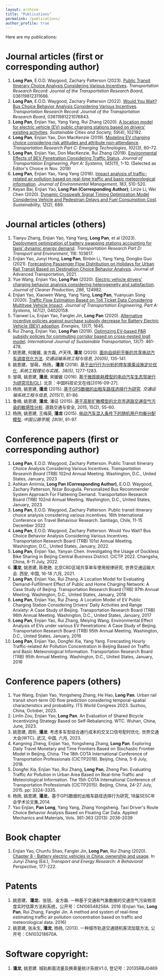 ```yaml
---
layout: archive
title: "Publications"
permalink: /publications/
author_profile: true
---
```


Here are my publications:

# Journal articles (first or corresponding author)
1. **Long Pan**, E.O.D. Waygood, Zachary Patterson (2023). [Public Transit Itinerary Choice Analysis Considering Various Incentives](https://doi.org/10.1177/03611981231166682). *Transportation Research Record: Journal of the Transportation Research Board*, 036119812311666.
1. **Long Pan**, E.O.D. Waygood, Zachary Patterson (2022). [Would You Wait? Bus Choice Behavior Analysis Considering Various Incentives](https://doi.org/10.1177/03611981221076843). *Transportation Research Record: Journal of the Transportation Research Board*, 03611981221076843.
1. **Long Pan**, Enjian Yao, Yang Yang, Rui Zhang (2020). [A location model for electric vehicle (EV) public charging stations based on drivers’ existing activities](https://doi.org/10.1016/j.scs.2020.102192). *Sustainable Cities and Society, 59(4)*, 102192. 
1. **Long Pan**, Enjian Yao, Don MacKenzie (2019). [Modeling EV charging choice considering risk attitudes and attribute non-attendance](https://doi.org/10.1016/j.trc.2019.03.007). *Transportation Research Part C: Emerging Technologies, 102(3)*, 60–72.
1. **Long Pan**, Enjian Yao, Don MacKenzie, Rui Zhang (2019). [Environmental Effects of BEV Penetration Considering Traffic Status](https://doi.org/10.1061/JTEPBS.0000275). *Journal of Transportation Engineering, Part A: Systems, 145(11)*, 1-10. (Selected as Editor's Choice in Nov. 2019)
1. **Long Pan**, Enjian Yao, Yang Yang (2016). [Impact analysis of traffic-related air pollution based on real-time traffic and basic meteorological information](https://doi.org/10.1016/j.jenvman.2016.09.010). *Journal of Environmental Management, 183*, 510-520.
1. Keyan Bai, Enjian Yao, **Long Pan (Corresponding Author)**, Linze Li, Wei Chen (2020). [Dynamic Crosswalk Signal Timing Optimization Model Considering Vehicle and Pedestrian Delays and Fuel Consumption Cost](https://doi.org/10.3390/su12020689). *Sustainability, 12(2)*, 689.

# Journal articles (others)
1. Tianyu Zhang, Enjian Yao, Yang Yang, **Long Pan**, et al (2023). [Deployment optimization of battery swapping stations accounting for taxis’ dynamic energy demand](https://doi.org/10.1016/j.trd.2023.103617). *Transportation Research Part D: Transport and Environment*, 116: 103617.
2. Enjian Yao, Junyi Hong, **Long Pan**, Binbin Li, Yang Yang, Dongbo Guo (2021). [Forecasting Passenger Flow Distribution on Holidays for Urban Rail Transit Based on Destination Choice Behavior Analysis](https://doi.org/10.1155/2021/9922660). Journal of Advanced Transportation, 2021.
3. Yue Wang, Enjian Yao, **Long Pan** (2020). [Electric vehicle drivers’ charging behavior analysis considering heterogeneity and satisfaction](https://doi.org/10.1016/j.jclepro.2020.124982). *Journal of Cleaner Production, 286*, 124982.
1. Enjian Yao, Xiaowen Wang, Yang Yang, **Long Pan**, Yuanyuan Song (2020). [Traffic Flow Estimation Based on Toll Ticket Data Considering Multitype Vehicle Impact](https://doi.org/10.1061/jtepbs.0000488). *Journal of Transportation Engineering, Part A: Systems, 147(2)*, 04020158.
1. Tianwei Lu, Enjian Yao, Fanglei Jin, **Long Pan** (2020). [Alternative incentive policies against purchase subsidy decrease for Battery Electric Vehicle (BEV) adoption](https://doi.org/10.3390/en13071645). *Energies, 13(7)*, 1645.
1. Rui Zhang, Enjian Yao, **Long Pan** (2019). [Optimizing EV-based P&R subsidy policies for commuting corridor based on cross-nested logit model](https://doi.org/10.1080/15568318.2018.1482032). *International Journal of Sustainable Transportation, 13(7)*: 461-478.
1. 姚恩建, 何媛媛, 金方磊, 卢天伟, **潘龙** (2020). [面向自组织平衡的共享电动汽车调度优化方法](https://www.cnki.com.cn/Article/CJFDTotal-YSXT202005020.htm). *交通运输系统工程与信息, 20(05)*, 135-141.
1. 姚恩建，邹萌，杨扬，**潘龙** (2018). [基于出行行为分析的停车换乘设施定价优化](https://doi.org/10.12011/1000-6788(2018)05-1277-07). *系统工程理论与实践，38(5)*, 1277-1283.
1. 邹萌, 姚恩建, **潘龙**, 宋媛媛 (2016). [基于微观能耗模型的电动汽车生态驾驶行为研究[EB/OL]](http://www.paper.edu.cn/releasepaper/content/201609-237). 北京：中国科技论文在线[2016-09-27].
1. 杨扬, 姚恩建, **潘龙** (2015). [基于GPS数据的出租车路径选择行为研究](http://dx.chinadoi.cn/10.3969/j.issn.1009-6744.2015.01.015). *交通运输系统工程与信息, 2015(1)*, 81-86.
1. 鲁楠, 姚恩建, **潘龙**, 潘征 (2015). [基于高斯扩散模型的北京市道路交通空气污染的敏感性分析](http://cqvip7.jskjxx.org/article/detail.aspx?id=664511886). 道路交通与安全, 2015, 15(2), 55-60.
1. 杨扬, 姚恩建, 王梅英, **潘龙** (2015). [电动汽车混入条件下的随机用户均衡分配模型](http://zgglxb.chd.edu.cn/CN/Y2015/V28/I9/91). *中国公路学报, 28(9)*, 91-97.

# Conference papers (first or corresponding author)
1. **Long Pan**, E.O.D. Waygood, Zachary Patterson. Public Transit Itinerary Choice Analysis Considering Various Incentives. *Transportation Research Board* (TRB) 102nd Annual Meeting. Washington, D.C., United States, January, 2023
2. Ashkan Amirnia, **Long Pan (Corresponding Author)**, E.O.D. Waygood, Zachary Patterson, Nizar Bouguila. Personalized Bus Recommender System Approach For Flattening Demand. Transportation Research Board (TRB) 102nd Annual Meeting. Washington, D.C., United States, January, 2023
1. **Long Pan**, E.O.D. Waygood, Zachary Patterson. Public transit itinerary choice analysis considering various incentives. 16th International Conference on Travel Behaviour Research. Santiago, Chile, 11-15 December 2022
1. **Long Pan**, E.O.D. Waygood, Zachary Patterson. Would You Wait? Bus Choice Behavior Analysis Considering Various Incentives. Transportation Research Board (TRB) 101st Annual Meeting. Washington, D.C., United States, January, 2022.
1. **Long Pan**, Enjian Yao, Yanyan Chen. Investigating the Usage of Dockless Bike Sharing in Beijing Central Business District. CICTP 2022. Changsha, China, 8-11 July, 2022.
1. **潘龙**, 姚恩建, 陈艳艳. 北京CBD区域共享单车使用规律研究. 世界交通运输大会. 西安, 中国, 16-18 六月, 2021.
1. **Long Pan**, Enjian Yao, Rui Zhang. A Location Model for Evaluating Demand-Fulfillment Effect of Public and Home Charging Network: A Case Study of Beijing. Transportation Research Board (TRB) 97th Annual Meeting. Washington, D.C., United States, January, 2018
1. **Long Pan**, Enjian Yao, Rui Zhang. A Location Model of EV Public Charging Station Considering Drivers’ Daily Activities and Range Anxiety: A Case Study of Beijing. Transportation Research Board (TRB) 96th Annual Meeting. Washington, D.C., United States, January, 2017
1. **Long Pan**, Enjian Yao, Rui Zhang, Meiying Wang. Environmental Effect Analysis of EVs under various EV Penetrations: A Case Study of Beijing. Transportation Research Board (TRB) 95th Annual Meeting. Washington, D.C., United States, January, 2016
1. **Long Pan**, Enjian Yao, Dongfei Xia, Yang Yang. Forecasting Hourly Traffic-related Air Pollution Concentration in Beijing Based on Traffic and Basic Meteorological Information. Transportation Research Board (TRB) 95th Annual Meeting. Washington, D.C., United States, January, 2016

# Conference papers (others)
1. Yue Wang, Enjian Yao, Yongsheng Zhang, He Hao, **Long Pan**. Urban rail transit short-term OD flow prediction considering temporal-spatial characteristics and probability. ITS World Congress 2023. Suzhou, China, October, 2023.
2. Linlin Zou, Enjian Yao, **Long Pan**. An Evaluation of Shared Bicycle Incentivizing Strategy Based on Self-Rebalancing. WTC. Wuhan, China, June, 2023.
3. 姚恩建, 周昕, **潘龙**. 考虑多车型综合通行成本的交叉口信号配时优化. 世界交通大会(WTC). 武汉, 中国, 六月, 2023.
1. Kangning Zheng, Enjian Yao, Yongsheng Zhang, **Long Pan**. Exploring Daily Travel Monetary and Time Frontiers Based on Stochastic Frontier Model in Beijing, China. The 18th COTA International Conference of Transportation Professionals (CICTP2018). Beijing, China, 5-8 July, 2018.
1. Dongfei Xia, Enjian Yao, Rui Zhang, **Long Pan**, Zheng Pan. Evaluating Traffic Air Pollution in Urban Area Based on Real-time Traffic and Meteorological Information. The 15th COTA International Conference of Transportation Professionals (CICTP2015). Beijing, China, 24-27 July, 2015. pp: 3324-3335.
2. 杨扬, 姚恩建, **潘龙**，基于GPS数据的出租车路径选择行为研究, 18届SESC年会学术论文集,2014.
3. Yao Enjian, **Pan Long**, Yang Yang, Zhang Yongsheng. Taxi Driver's Route Choice Behavior Analysis Based on Floating Car Data. Applied Mechanics and Materials, Vols. 361-363 (2013): 2036-2039


# Book chapter
1. Enjian Yao, Chunfu Shao, Fanglei Jin, **Long Pan**, Rui Zhang (2020). [Chapter 8 - Battery electric vehicles in China: ownership and usage](https://doi.org/10.1016/B978-0-12-815965-1.00008-9). In Junyi Zhang (Ed.), *Transport and Energy Research: A Behavioral Perspective*, 177-222.

# Patents
1. 姚恩建、**潘龙**、张锐、金方磊. 一种基于交通和气象数据的交通空气污染物浓度实时估算方法和系统，公开号：CN106548258A. 2016 (Enjian Yao, **Long Pan**, Rui Zhang, Fanglei Jin. A method and system of real-time estimating traffic air pollution concentration based on traffic and meteorological data. 2016)
2. 姚恩建, 张永生, **潘龙**, 杨扬, (2013). 一种城市轨道交通随机客流加载方法, 公开号：CN103218670A.

# Software copyright:
1. **潘龙**, 姚恩建. 城轨断面流量及换乘量统计系统V1.0, 登记号：2013SRBJ0469
